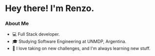 # Hey there! I'm Renzo.
<!-- ![Renzo's GitHub stats](https://github-readme-stats.vercel.app/api?username=RenzoRomeo&theme=dark&show_icons=true&count_private=true) -->

### About Me

- 💻 Full Stack developer.
- 🎓 Studying Software Engineering at UNMDP, Argentina.
- 💪 I love taking on new challenges, and I'm always learning new stuff.
